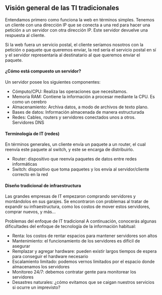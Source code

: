 ## Visión general de las TI tradicionales

Entendamos primero como funciona la web en términos simples. Tenemos un cliente con una dirección IP que se conecta a una red para hacer una petición a un servidor con otra dirección IP. Este servidor devuelve una respuesta al cliente.

Si la web fuera un servicio postal, el cliente seríamos nosotros con la petición o paquete que queremos enviar, la red sería el servicio postal en sí y el servidor representaría al destinatario al que queremos enviar el paquete.

#### ¿Cómo está compuesto un servidor?
Un servidor posee los siguientes componentes:

* Cómputo/CPU: Realiza las operaciones que necesitamos.
* Memoria RAM: Contiene la información a procesar mediante la CPU. Es como un cerebro
* Almacenamiento: Archiva datos, a modo de archivos de texto plano.
* Bases de datos: Información almacenada de manera estructurada
* Redes: Cables, routers y servidores conectados unos a otros. Servidores DNS

#### Terminología de IT (redes)

En términos generales, un cliente envía un paquete a un router, el cual reenvía este paquete al switch, y este se encarga de distribuirlo.

* Router: dispositivo que reenvía paquetes de datos entre redes informáticas
* Switch: dispositivo que toma paquetes y los envía al servidor/cliente correcto en la red

#### Diseño tradicional de infraestructura

Las grandes empresas de IT empezaron comprando servidores y montándolos en sus garajes. Se encontraron con problemas al tratar de expandir su infraestructura, como los costos de mover estos servidores, comprar nuevos, y más…

Problemas del enfoque de IT tradicional
A continuación, conocerás algunas dificultades del enfoque de tecnología de la información habitual:

* Renta: los costos de rentar espacios para mantener servidores son altos
* Mantenimiento: el funcionamiento de los servidores es difícil de asegurar
* Remplazar y agregar hardware: pueden existir largos tiempos de espera para conseguir el hardware necesario
* Escalamiento limitado: podemos vernos limitados por el espacio donde almacenamos los servidores
* Monitoreo 24/7: debemos contratar gente para monitorear los servidores
* Desastres naturales: ¿cómo evitamos que se caigan nuestros servicios si ocurre un imprevisto?
